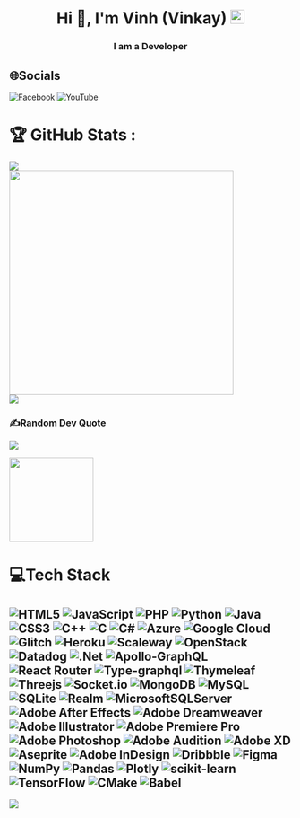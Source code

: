 <h1 align="center">Hi 👋, I'm Vinh (Vinkay) <img src="https://raw.githubusercontent.com/vinkay215/vinkay215/refs/heads/main/img/verified.gif" alt="gif icon" width="25" height="25"/></h1>
<h3 align="center">I am a Developer</h3>  


<!--
**vinkay215/vinkay215** is a ✨ _special_ ✨ repository because its `README.md` (this file) appears on your GitHub profile.

Here are some ideas to get you started:

- 🔭 I’m currently working on ...
- 🌱 I’m currently learning ...
- 👯 I’m looking to collaborate on ...
- 🤔 I’m looking for help with ...
- 💬 Ask me about ...
- 📫 How to reach me: ...
- 😄 Pronouns: ...
- ⚡ Fun fact: ...
-->

## 🌐Socials
[![Facebook](https://img.shields.io/badge/Facebook-%231877F2.svg?logo=Facebook&logoColor=white)](https://facebook.com/Producer.Wzink) [![YouTube](https://img.shields.io/badge/YouTube-%23FF0000.svg?logo=YouTube&logoColor=white)](https://youtube.com/c/VinhNguyenOfficial512) 

# 🏆 GitHub Stats :
![](https://github-readme-stats.vercel.app/api?username=vinkay215&theme=radical&hide_border=false&include_all_commits=false&count_private=false)  
<img src="https://github-readme-stats.vercel.app/api/top-langs/?username=vinkay215&theme=radical&hide_border=false&include_all_commits=false&count_private=false&layout=compact" width="400" />  
![](https://github-readme-streak-stats.herokuapp.com/?user=vinkay215&theme=radical&hide_border=false)<br/>



### ✍️Random Dev Quote
![](https://quotes-github-readme.vercel.app/api?type=horizontal&theme=radical)

   
<a href="https://nguyenquocvinh.glitch.me/Donate"><img src="https://github.com/vinkay215/vinkay215/blob/main/img/Donate.png" width="150" /></a>

# 💻Tech Stack
![HTML5](https://img.shields.io/badge/html5-%23E34F26.svg?style=for-the-badge&logo=html5&logoColor=white) ![JavaScript](https://img.shields.io/badge/javascript-%23323330.svg?style=for-the-badge&logo=javascript&logoColor=%23F7DF1E) ![PHP](https://img.shields.io/badge/php-%23777BB4.svg?style=for-the-badge&logo=php&logoColor=white) ![Python](https://img.shields.io/badge/python-3670A0?style=for-the-badge&logo=python&logoColor=ffdd54) ![Java](https://img.shields.io/badge/java-%23ED8B00.svg?style=for-the-badge&logo=java&logoColor=white) ![CSS3](https://img.shields.io/badge/css3-%231572B6.svg?style=for-the-badge&logo=css3&logoColor=white) ![C++](https://img.shields.io/badge/c++-%2300599C.svg?style=for-the-badge&logo=c%2B%2B&logoColor=white) ![C](https://img.shields.io/badge/c-%2300599C.svg?style=for-the-badge&logo=c&logoColor=white) ![C#](https://img.shields.io/badge/c%23-%23239120.svg?style=for-the-badge&logo=c-sharp&logoColor=white) ![Azure](https://img.shields.io/badge/azure-%230072C6.svg?style=for-the-badge&logo=azure-devops&logoColor=white) ![Google Cloud](https://img.shields.io/badge/Google%20Cloud-%234285F4.svg?style=for-the-badge&logo=google-cloud&logoColor=white) ![Glitch](https://img.shields.io/badge/glitch-%233333FF.svg?style=for-the-badge&logo=glitch&logoColor=white) ![Heroku](https://img.shields.io/badge/heroku-%23430098.svg?style=for-the-badge&logo=heroku&logoColor=white) ![Scaleway](https://img.shields.io/badge/SCALEWAY-%234f0599.svg?style=for-the-badge&logo=scaleway&logoColor=white) ![OpenStack](https://img.shields.io/badge/Openstack-%23f01742.svg?style=for-the-badge&logo=openstack&logoColor=white) ![Datadog](https://img.shields.io/badge/datadog-%23632CA6.svg?style=for-the-badge&logo=datadog&logoColor=white) ![.Net](https://img.shields.io/badge/.NET-5C2D91?style=for-the-badge&logo=.net&logoColor=white) ![Apollo-GraphQL](https://img.shields.io/badge/-ApolloGraphQL-311C87?style=for-the-badge&logo=apollo-graphql) ![React Router](https://img.shields.io/badge/React_Router-CA4245?style=for-the-badge&logo=react-router&logoColor=white) ![Type-graphql](https://img.shields.io/badge/-TypeGraphQL-%23C04392?style=for-the-badge) ![Thymeleaf](https://img.shields.io/badge/Thymeleaf-%23005C0F.svg?style=for-the-badge&logo=Thymeleaf&logoColor=white) ![Threejs](https://img.shields.io/badge/threejs-black?style=for-the-badge&logo=three.js&logoColor=white) ![Socket.io](https://img.shields.io/badge/Socket.io-black?style=for-the-badge&logo=socket.io&badgeColor=010101) ![MongoDB](https://img.shields.io/badge/MongoDB-%234ea94b.svg?style=for-the-badge&logo=mongodb&logoColor=white) ![MySQL](https://img.shields.io/badge/mysql-%2300f.svg?style=for-the-badge&logo=mysql&logoColor=white) ![SQLite](https://img.shields.io/badge/sqlite-%2307405e.svg?style=for-the-badge&logo=sqlite&logoColor=white) ![Realm](https://img.shields.io/badge/Realm-39477F?style=for-the-badge&logo=realm&logoColor=white) ![MicrosoftSQLServer](https://img.shields.io/badge/Microsoft%20SQL%20Sever-CC2927?style=for-the-badge&logo=microsoft%20sql%20server&logoColor=white) ![Adobe After Effects](https://img.shields.io/badge/Adobe%20After%20Effects-9999FF.svg?style=for-the-badge&logo=Adobe%20After%20Effects&logoColor=white) ![Adobe Dreamweaver](https://img.shields.io/badge/Adobe%20Dreamweaver-FF61F6.svg?style=for-the-badge&logo=Adobe%20Dreamweaver&logoColor=white) ![Adobe Illustrator](https://img.shields.io/badge/adobeillustrator-%23FF9A00.svg?style=for-the-badge&logo=adobeillustrator&logoColor=white) ![Adobe Premiere Pro](https://img.shields.io/badge/Adobe%20Premiere%20Pro-9999FF.svg?style=for-the-badge&logo=Adobe%20Premiere%20Pro&logoColor=white) ![Adobe Photoshop](https://img.shields.io/badge/adobephotoshop-%2331A8FF.svg?style=for-the-badge&logo=adobephotoshop&logoColor=white) ![Adobe Audition](https://img.shields.io/badge/Adobe%20Audition-9999FF.svg?style=for-the-badge&logo=Adobe%20Audition&logoColor=white) ![Adobe XD](https://img.shields.io/badge/Adobe%20XD-470137?style=for-the-badge&logo=Adobe%20XD&logoColor=#FF61F6) ![Aseprite](https://img.shields.io/badge/Aseprite-FFFFFF?style=for-the-badge&logo=Aseprite&logoColor=#7D929E) ![Adobe InDesign](https://img.shields.io/badge/Adobe%20InDesign-49021F?style=for-the-badge&logo=adobeindesign&logoColor=white) ![Dribbble](https://img.shields.io/badge/Dribbble-EA4C89?style=for-the-badge&logo=dribbble&logoColor=white) 	![Figma](https://img.shields.io/badge/figma-%23F24E1E.svg?style=for-the-badge&logo=figma&logoColor=white) ![NumPy](https://img.shields.io/badge/numpy-%23013243.svg?style=for-the-badge&logo=numpy&logoColor=white) ![Pandas](https://img.shields.io/badge/pandas-%23150458.svg?style=for-the-badge&logo=pandas&logoColor=white) ![Plotly](https://img.shields.io/badge/Plotly-%233F4F75.svg?style=for-the-badge&logo=plotly&logoColor=white) ![scikit-learn](https://img.shields.io/badge/scikit--learn-%23F7931E.svg?style=for-the-badge&logo=scikit-learn&logoColor=white) ![TensorFlow](https://img.shields.io/badge/TensorFlow-%23FF6F00.svg?style=for-the-badge&logo=TensorFlow&logoColor=white) ![CMake](https://img.shields.io/badge/CMake-%23008FBA.svg?style=for-the-badge&logo=cmake&logoColor=white) ![Babel](https://img.shields.io/badge/Babel-F9DC3e?style=for-the-badge&logo=babel&logoColor=black)
---
[![](https://visitcount.itsvg.in/api?id=vinkay215&icon=2&color=0)](https://visitcount.itsvg.in)


